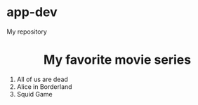 # app-dev
My repository
<html>
  <head>
  </head>
  <body>
    <center><h1> My favorite movie series</h1></center>
   <Ol>
    <li> All of us are dead </li>
    <li> Alice in Borderland </li>
    <li>  Squid Game </li>
     </ol>
  </html>
